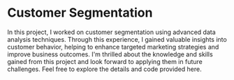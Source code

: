 # Customer Segmentation
In this project, I worked on customer segmentation using advanced data analysis techniques. Through this experience, I gained valuable insights into customer behavior, helping to enhance targeted marketing strategies and improve business outcomes.
I'm thrilled about the knowledge and skills gained from this project and look forward to applying them in future challenges. Feel free to explore the details and code provided here.
